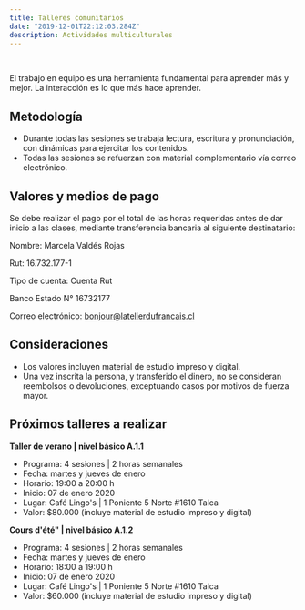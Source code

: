 ```yaml
---
title: Talleres comunitarios
date: "2019-12-01T22:12:03.284Z"
description: Actividades multiculturales
---
```


<br />

El trabajo en equipo es una herramienta fundamental para aprender más y mejor.
La interacción es lo que más hace aprender.

## Metodología

- Durante todas las sesiones se trabaja lectura, escritura y pronunciación, con dinámicas para ejercitar los contenidos.
- Todas las sesiones se refuerzan con material complementario vía correo electrónico.

## Valores y medios de pago

Se debe realizar el pago por el total de las horas requeridas antes de dar inicio a las clases, mediante transferencia bancaria al siguiente destinatario:

Nombre: Marcela Valdés Rojas

Rut: 16.732.177-1

Tipo de cuenta: Cuenta Rut

Banco Estado N° 16732177

Correo electrónico: bonjour@latelierdufrancais.cl

## Consideraciones

- Los valores incluyen material de estudio impreso y digital.
- Una vez inscrita la persona, y transferido el dinero, no se consideran reembolsos o devoluciones, exceptuando casos por motivos de fuerza mayor.

## Próximos talleres a realizar

**Taller de verano | nivel básico A.1.1**
- Programa: 4 sesiones | 2 horas semanales
- Fecha: martes y jueves de enero
- Horario: 19:00 a 20:00 h
- Inicio: 07 de enero 2020
- Lugar: Café Lingo's | 1 Poniente 5 Norte #1610 Talca
- Valor: $80.000 (incluye material de estudio impreso y digital)

**Cours d'été" | nivel básico A.1.2**
- Programa: 4 sesiones | 2 horas semanales
- Fecha: martes y jueves de enero
- Horario: 18:00 a 19:00 h
- Inicio: 07 de enero 2020
- Lugar: Café Lingo's | 1 Poniente 5 Norte #1610 Talca
- Valor: $60.000 (incluye material de estudio impreso y digital)
